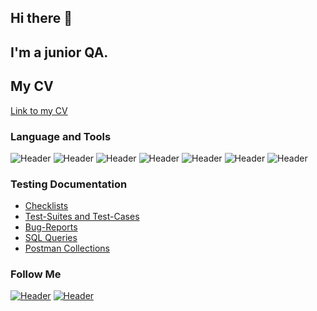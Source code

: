 

## Hi there 👋
## I'm a junior QA. 
## My CV
[Link to my CV](https://drive.google.com//)



### Language and Tools
![Header](https://img.shields.io/badge/Jira-090909?style=for-the-badge&logo=jira&logoColor=136be1)
![Header](https://img.shields.io/badge/Postman-090909?style=for-the-badge&logo=postman&logoColor=f76935)
![Header](https://img.shields.io/badge/Github-090909?style=for-the-badge&logo=github&logoColor=8cc4d7)
![Header](https://img.shields.io/badge/Figma-090909?style=for-the-badge&logo=figma&logoColor=7d5fa6)
![Header](https://img.shields.io/badge/MySQL-090909?style=for-the-badge&logo=mysql&logoColor=00618a)
![Header](https://img.shields.io/badge/DevTools-090909?style=for-the-badge&logo=googlechrome&logoColor=2674f2)
![Header](https://img.shields.io/badge/TestRail-090909?style=for-the-badge&logo=&logoColor=71b556)


### Testing Documentation

- [Checklists](https://github.com/abdleysan/Homework_QA-stepik-/tree/abdleysan-checklist)
- [Test-Suites and Test-Cases](https://github.com/abdleysan/Homework_QA-stepik-/tree/test-cases)
- [Bug-Reports](bug-reports)
- [SQL Queries](SQL)
- [Postman Collections](postman)

### Follow Me

[![Header](https://img.shields.io/badge/Instagram-090909?style=for-the-badge&logo=instagram&logoColor=9939a3)](https://www.instagram.com/abd_leysan/)
[![Header](https://img.shields.io/badge/Telegram-090909?style=for-the-badge&logo=telegram&logoColor=31a5db)](https://t.me/LeysanAbdrazakova)


